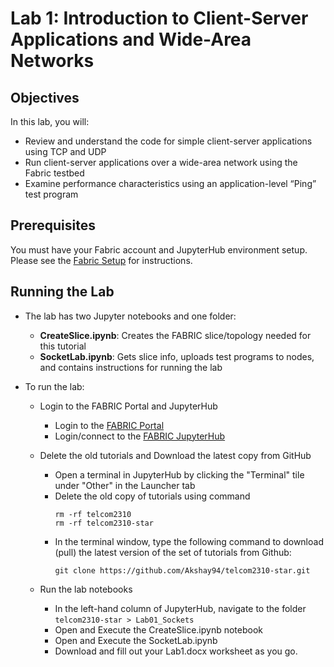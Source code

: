 # Lab 1: Introduction to Client-Server Applications and Wide-Area Networks

## Objectives

In this lab, you will:

- Review and understand the code for simple client-server applications using TCP and UDP
- Run client-server applications over a wide-area network using the Fabric testbed
- Examine performance characteristics using an application-level “Ping” test program
<!--- Bonus: modify TCP “Ping” program to compare non-persistent vs persistent connections--->

## Prerequisites

You must have your Fabric account and JupyterHub environment setup. Please see the [Fabric Setup](https://github.com/Akshay94/telcom2310-star/blob/main/Fabric_Setup.md) for instructions.

## Running the Lab

- The lab has two Jupyter notebooks and one folder:
    - **CreateSlice.ipynb**: Creates the FABRIC slice/topology needed for this tutorial
    - **SocketLab.ipynb**: Gets slice info, uploads test programs to nodes, and contains instructions for running the lab

- To run the lab:
   - Login to the FABRIC Portal and JupyterHub
    	- Login to the [FABRIC Portal](https://portal.fabric-testbed.net/)
    	- Login/connect to the [FABRIC JupyterHub](https://learn.fabric-testbed.net/knowledge-base/creating-your-first-experiment-in-jupyter-hub/)
   - Delete the old tutorials and Download the latest copy from GitHub
    	- Open a terminal in JupyterHub by clicking the "Terminal" tile under "Other" in the Launcher tab
        - Delete the old copy of tutorials using command
            ```
            rm -rf telcom2310
            rm -rf telcom2310-star
            ```
    	- In the terminal window, type the following command to download (pull) the latest version of the set of tutorials from Github:
            ```
            git clone https://github.com/Akshay94/telcom2310-star.git
            ```

   - Run the lab notebooks
    	- In the left-hand column of JupyterHub, navigate to the folder `telcom2310-star > Lab01_Sockets`
    	- Open and Execute the CreateSlice.ipynb notebook
        - Open and Execute the SocketLab.ipynb
        - Download and fill out your Lab1.docx worksheet as you go.
